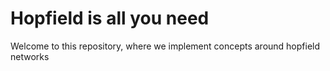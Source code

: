 # Hopfield is all you need
Welcome to this repository, where we implement concepts around hopfield networks